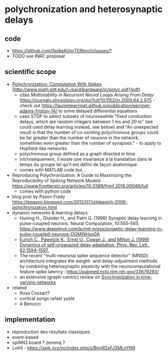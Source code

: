 # polychronization and heterosynaptic delays

## code

* https://github.com/SpikeAI/pyTERtorch/issues/1
* TODO see INRC proposal

## scientific scope

* [Polychronization: Computation With Spikes](https://direct.mit.edu/neco/article/18/2/245/7033/Polychronization-Computation-with-Spikes) [http://www.math.pitt.edu/\~bard/bardware/jc/polyc.pdf](pdf)
  * cites *Multistability in Recurrent Neural Loops Arising From Delay* <https://journals.physiology.org/doi/full/10.1152/jn.2000.84.2.975> - check out <https://laurentperrinet.github.io/publication/perrinet-adams-friston-14/> to solve delayed differential equations
  * uses STDP to select subsets of neuronswhile "fixed conduction delays, which are random integers between 1 ms and 20 m" (we could used delay learning instead, see below) and "An unexpected result is that the number of co-existing polychronous groups could be far greater than the number of neurons in the network, sometimes even greater than the number of synapses." - to apply to Hopfield-like networks
  * polychronous group defined as a graph directed in time
  * intriniséquement, il existe une invariance à la translation dans le temps du groupe tel qu'il est défini de façon anatomique
  * comes with MATLAB code but...
* Reproducing Polychronization: A Guide to Maximizing the Reproducibility of Spiking Network Models <https://www.frontiersin.org/articles/10.3389/fninf.2018.00046/full>
  * comes with python code
* blog post by Paxon Frady <https://epaxon.blogspot.com/2012/07/izhikevich-2006-polychronization.html>
* dynamic networks & learning delays:
  * Huning H., Glunder H., and Palm G. (1998) Synaptic delay learning in pulse-coupled neurons. Neural Computation, 10:555–565. <https://www.deepdyve.com/lp/mit-press/synaptic-delay-learning-in-pulse-coupled-neurons-DGMiNHxp0A>
  * [Eurich C., Pawelzik K., Ernst U., Cowan J., and Milton J. (1999) Dynamics of self-organazed delay adaptation. Phys. Rev. Lett., 82:1594–1597.](https://www.researchgate.net/publication/37921636_Dynamics_of_Self-Organized_Delay_Adaptation)
  * The recent "multi-neuronal spike sequence detector" (MNSD) architecture integrates the weight- and delay-adjustment methods by combining heterosynaptic plasticity with the neurocomputational feature spike latency : <https://pubmed.ncbi.nlm.nih.gov/33679293/>
  * an extensive (graph-centric) review on [Synchronization in time-varying networks](https://arxiv.org/abs/2109.07618)
* related
  * Rosa Cossart?
  * cortical songs rafael yuste
  * A Benucci

## implementation

* reproduction des résultats classiques
* event-based
* spiNN3 board ? zeromq ?
* LoiHi - <https://spik.xyz/nc/index.php/s/BmrR2sFJ3MLnYNR>

